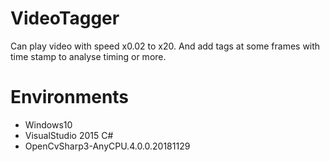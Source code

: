 # VideoTagger
Can play video with speed x0.02 to x20. And add tags at some frames with time stamp to analyse timing or more.

# Environments
- Windows10
- VisualStudio 2015 C#
- OpenCvSharp3-AnyCPU.4.0.0.20181129

